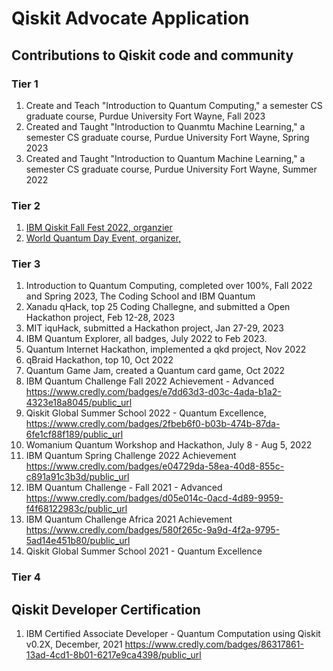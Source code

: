 # Qiskit Advocate Application
## Contributions to Qiskit code and community
### Tier 1
1. Create and Teach "Introduction to Quantum Computing," a semester CS graduate course, Purdue University Fort Wayne, Fall 2023
2. Created and Taught "Introduction to Quanmtu Machine Learning," a semester CS graduate course, Purdue University Fort Wayne, Spring 2023
3. Created and Taught "Introduction to Quantum Machine Learning," a semester CS graduate course, Purdue University Fort Wayne, Summer 2022

### Tier 2
1. [IBM Qiskit Fall Fest 2022, organzier](https://github.com/purduequaic/qiskit-fall-fest-22/blob/main/README.md)
2. [World Quantum Day Event, organizer,](https://github.com/davidlearn/qiskitAdvocateApplication/blob/main/Q-day2.jpg)
#### 
### Tier 3
1. Introduction to Quantum Computing, completed over 100%, Fall 2022 and Spring 2023, The Coding School and IBM Quantum
2. Xanadu qHack, top 25 Coding Challegne, and submitted a Open Hackathon project, Feb 12-28, 2023
3. MIT iquHack, submitted a Hackathon project, Jan 27-29, 2023
4. IBM Quantum Explorer, all badges, July 2022 to Feb 2023.
5. Quantum Internet Hackathon, implemented a qkd project, Nov 2022
6. qBraid Hackathon, top 10, Oct 2022
7. Quantum Game Jam, created a Quantum card game, Oct 2022
8. IBM Quantum Challenge Fall 2022 Achievement - Advanced https://www.credly.com/badges/e7dd63d3-d03c-4ada-b1a2-4323e18a8045/public_url
9. Qiskit Global Summer School 2022 - Quantum Excellence, https://www.credly.com/badges/2fbeb6f0-b03b-474b-87da-6fe1cf88f189/public_url
10. Womanium Quantum Workshop and Hackathon, July 8 - Aug 5, 2022
11. IBM Quantum Spring Challenge 2022 Achievement https://www.credly.com/badges/e04729da-58ea-40d8-855c-c891a91c3b3d/public_url
12. IBM Quantum Challenge - Fall 2021 - Advanced https://www.credly.com/badges/d05e014c-0acd-4d89-9959-f4f68122983c/public_url
13. IBM Quantum Challenge Africa 2021 Achievement https://www.credly.com/badges/580f265c-9a9d-4f2a-9795-5ad14e451b80/public_url
14. Qiskit Global Summer School 2021 - Quantum Excellence
#### 
### Tier 4

## Qiskit Developer Certification
1. IBM Certified Associate Developer - Quantum Computation using Qiskit v0.2X, December, 2021
https://www.credly.com/badges/86317861-13ad-4cd1-8b01-6217e9ca4398/public_url
## 
